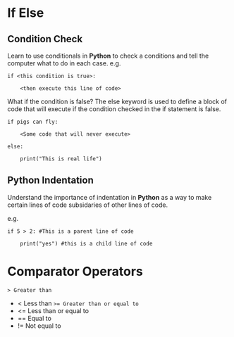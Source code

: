 # **If Else**

## Condition Check
Learn to use conditionals in **Python** to check a conditions and tell the computer what to do in each case. e.g.
```
if <this condition is true>:

    <then execute this line of code>
```
What if the condition is false?
The else keyword is used to define a block of code that will execute if the condition checked in the if statement is false.
```
if pigs can fly:

    <Some code that will never execute>

else:

    print("This is real life")
```
## Python Indentation
Understand the importance of indentation in **Python** as a way to make certain lines of code subsidaries of other lines of code.

e.g.
```
if 5 > 2: #This is a parent line of code

    print("yes") #this is a child line of code
```
# Comparator Operators
```> Greater than```
- < Less than
```>= Greater than or equal to```
- <= Less than or equal to
- == Equal to
- != Not equal to
